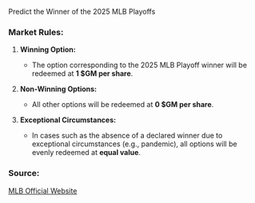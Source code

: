 Predict the Winner of the 2025 MLB Playoffs

### Market Rules:
1. **Winning Option:**  
   - The option corresponding to the 2025 MLB Playoff winner will be redeemed at **1 $GM per share**.

2. **Non-Winning Options:**  
   - All other options will be redeemed at **0 $GM per share**.

3. **Exceptional Circumstances:**  
   - In cases such as the absence of a declared winner due to exceptional circumstances (e.g., pandemic), all options will be evenly redeemed at **equal value**.

### Source:  
[MLB Official Website](https://www.mlb.com/)
